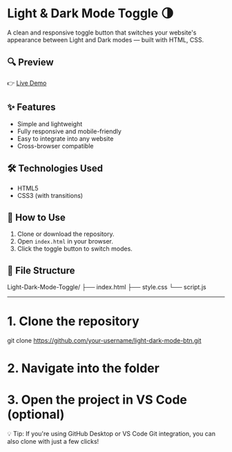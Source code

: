 # Light & Dark Mode Toggle 🌗

A clean and responsive toggle button that switches your website's appearance between Light and Dark modes — built with HTML, CSS.

## 🔍 Preview

👉 [Live Demo](https://eilya1387.github.io/light-dark-mode-btn/)  


## ✨ Features

- Simple and lightweight
- Fully responsive and mobile-friendly
- Easy to integrate into any website
- Cross-browser compatible

## 🛠 Technologies Used

- HTML5
- CSS3 (with transitions)


## 🚀 How to Use

1. Clone or download the repository.
2. Open `index.html` in your browser.
3. Click the toggle button to switch modes.

## 📂 File Structure
Light-Dark-Mode-Toggle/
├── index.html
├── style.css
└── script.js

---

# 1. Clone the repository
git clone https://github.com/your-username/light-dark-mode-btn.git

# 2. Navigate into the folder


# 3. Open the project in VS Code (optional)


💡 Tip: If you're using GitHub Desktop or VS Code Git integration, you can also clone with just a few clicks!

